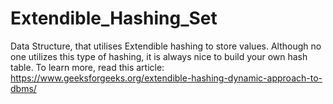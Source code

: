 # Extendible_Hashing_Set
Data Structure, that utilises Extendible hashing to store values.
Although no one utilizes this type of hashing, it is always nice to build your own hash table.
To learn more, read this article: https://www.geeksforgeeks.org/extendible-hashing-dynamic-approach-to-dbms/
